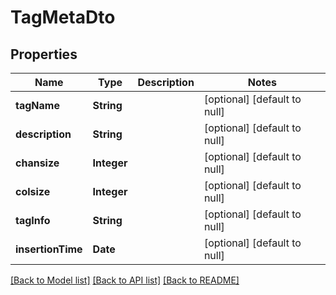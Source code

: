 # TagMetaDto
## Properties

| Name | Type | Description | Notes |
|------------ | ------------- | ------------- | -------------|
| **tagName** | **String** |  | [optional] [default to null] |
| **description** | **String** |  | [optional] [default to null] |
| **chansize** | **Integer** |  | [optional] [default to null] |
| **colsize** | **Integer** |  | [optional] [default to null] |
| **tagInfo** | **String** |  | [optional] [default to null] |
| **insertionTime** | **Date** |  | [optional] [default to null] |

[[Back to Model list]](../README.md#documentation-for-models) [[Back to API list]](../README.md#documentation-for-api-endpoints) [[Back to README]](../README.md)

